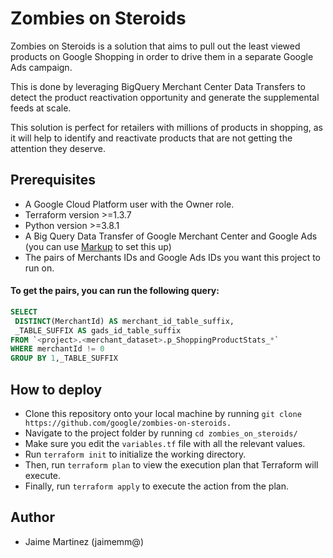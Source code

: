 # Zombies on Steroids
Zombies on Steroids is a solution that aims to pull out the least viewed
products on Google Shopping in order to drive them in a separate Google Ads
campaign.

This is done by leveraging BigQuery Merchant Center Data Transfers to detect
the product reactivation opportunity and generate the supplemental feeds at
scale.

This solution is perfect for retailers with millions of products in shopping,
as it will help to identify and reactivate products that are not getting the
attention they deserve.

## Prerequisites
- A Google Cloud Platform user with the Owner role.
- Terraform version >=1.3.7
- Python version >=3.8.1
- A Big Query Data Transfer of Google Merchant Center and Google Ads (you can
use [Markup](https://github.com/google/shopping-markup) to set this up)
- The pairs of Merchants IDs and Google Ads IDs you want this project to run 
on.

#### To get the pairs, you can run the following query:
```sql
SELECT
 DISTINCT(MerchantId) AS merchant_id_table_suffix,
 _TABLE_SUFFIX AS gads_id_table_suffix
FROM `<project>.<merchant_dataset>.p_ShoppingProductStats_*`
WHERE merchantId != 0
GROUP BY 1,_TABLE_SUFFIX
```
## How to deploy
- Clone this repository onto your local machine 
by running ```git clone https://github.com/google/zombies-on-steroids.```
- Navigate to the project folder by running ```cd zombies_on_steroids/```
- Make sure you edit the ```variables.tf``` file with all the relevant values.
- Run ```terraform init``` to initialize the working directory.
- Then, run ```terraform plan``` to view the execution plan that Terraform will
execute.
- Finally, run ```terraform apply``` to execute the action from the plan.

## Author
- Jaime Martinez (jaimemm@)
